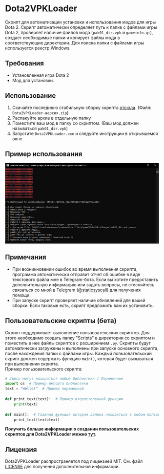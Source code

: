 # Dota2VPKLoader
Скрипт для автоматизации установки и использования модов для игры Dota 2. Скрипт автоматически определяет путь к папке с файлами игры Dota 2, проверяет наличие файлов мода (`pak01_dir.vpk` и `gameinfo.gi`), создает необходимые папки и копирует файлы мода в соответствующие директории. Для поиска папки с файлами игры используется реестр Windows.

## Требования
- Установленная игра Dota 2
- Мод для установки.

## Использование
1. Скачайте последнюю стабильную сборку скрипта [отсюда](https://github.com/meth1337/Dota2VPKLoader/releases/latest). (Файл: `Dota2VPKLoader-версия.zip`)
2. Распакуйте архив в отдельную папку
3. Поместите ваш мод в папку со скриптом. (Ваш мод должен называться `pak01_dir.vpk`)
4. Запустите `Dota2VPKLoader.exe` и следуйте инструкции в открывшемся окне.

## Пример использования
<img src="ass/ss.png">

## Примечания
- При возникновении ошибок во время выполнения скрипта, программа автоматически отправит отчет об ошибке в виде текстового файла мне в Telegram-бота. Если вы хотите предоставить дополнительную информацию или задать вопросы, не стесняйтесь связаться со мной в Telegram ([@staticsyscall](https://t.me/staticsyscall)) для получения помощи.
- При запуске скрипт проверяет наличие обновлений для вашей сборки. Если таковые есть, скрипт предложить вам их установить.

## Пользовательские скрипты (бета)
Скрипт поддерживает выполнение пользовательских скриптов. Для этого необходимо создать папку "Scripts" в директории со скриптом и поместить в нее файлы скриптов с расширением `.py`. Скрипты будут автоматически загружены и выполнены при запуске основного скрипта, после нахождения папки с файлами игры. Каждый пользовательский скрипт должен содержать функцию `main()`, которая будет вызываться при выполнении скрипта.<br>
Пример пользовательского скрипта:
```Python
# Здесь могут находиться любые библиотеки / Переменные
import os  # Пример импорта библиотеки
text = "Hello!"  # Пример переменной

def print_text(text):  # Пример второстепенной функции  
    print(text)
    
def main():  # Главная функция которая должна находиться в любом пользовательском скрипте, основной скрипт будет выполнять все то что находиться в этой функции
    print_text(text=text)
```

**Получить больше информации о создании пользовательских скриптов для Dota2VPKLoader можно [тут](https://github.com/meth1337/Dota2VPKLoader/tree/main/src/Dota2VPKLoaderScriptSDK).**
## Лицензия
Dota2VPKLoader распространяется под лицензией MIT. См. файл [LICENSE](https://github.com/meth1337/Dota2VPKLoader/blob/main/LICENSE.md) для получения дополнительной информации.

